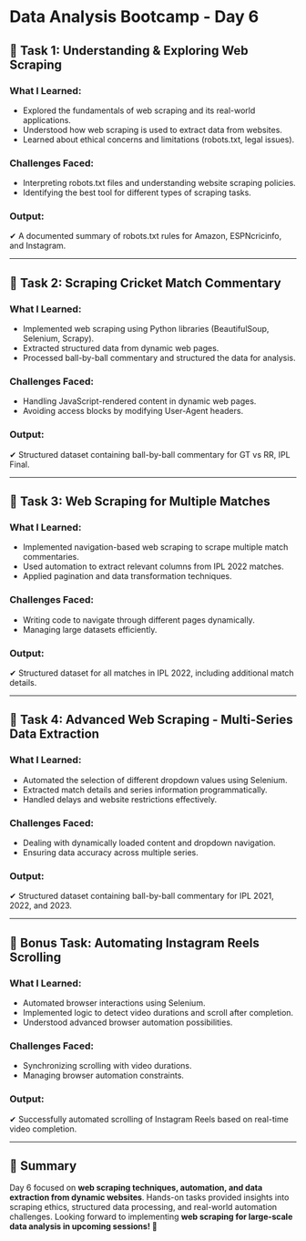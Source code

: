 # Data Analysis Bootcamp - Day 6

## 📖 Task 1: Understanding & Exploring Web Scraping

### What I Learned:
- Explored the fundamentals of web scraping and its real-world applications.
- Understood how web scraping is used to extract data from websites.
- Learned about ethical concerns and limitations (robots.txt, legal issues).

### Challenges Faced:
- Interpreting robots.txt files and understanding website scraping policies.
- Identifying the best tool for different types of scraping tasks.

### Output:
✔ A documented summary of robots.txt rules for Amazon, ESPNcricinfo, and Instagram.

---

## 📖 Task 2: Scraping Cricket Match Commentary

### What I Learned:
- Implemented web scraping using Python libraries (BeautifulSoup, Selenium, Scrapy).
- Extracted structured data from dynamic web pages.
- Processed ball-by-ball commentary and structured the data for analysis.

### Challenges Faced:
- Handling JavaScript-rendered content in dynamic web pages.
- Avoiding access blocks by modifying User-Agent headers.

### Output:
✔ Structured dataset containing ball-by-ball commentary for GT vs RR, IPL Final.

---

## 📖 Task 3: Web Scraping for Multiple Matches

### What I Learned:
- Implemented navigation-based web scraping to scrape multiple match commentaries.
- Used automation to extract relevant columns from IPL 2022 matches.
- Applied pagination and data transformation techniques.

### Challenges Faced:
- Writing code to navigate through different pages dynamically.
- Managing large datasets efficiently.

### Output:
✔ Structured dataset for all matches in IPL 2022, including additional match details.

---

## 📖 Task 4: Advanced Web Scraping - Multi-Series Data Extraction

### What I Learned:
- Automated the selection of different dropdown values using Selenium.
- Extracted match details and series information programmatically.
- Handled delays and website restrictions effectively.

### Challenges Faced:
- Dealing with dynamically loaded content and dropdown navigation.
- Ensuring data accuracy across multiple series.

### Output:
✔ Structured dataset containing ball-by-ball commentary for IPL 2021, 2022, and 2023.

---

## 📖 Bonus Task: Automating Instagram Reels Scrolling

### What I Learned:
- Automated browser interactions using Selenium.
- Implemented logic to detect video durations and scroll after completion.
- Understood advanced browser automation possibilities.

### Challenges Faced:
- Synchronizing scrolling with video durations.
- Managing browser automation constraints.

### Output:
✔ Successfully automated scrolling of Instagram Reels based on real-time video completion.

---

## 🔔 Summary
Day 6 focused on **web scraping techniques, automation, and data extraction from dynamic websites**. Hands-on tasks provided insights into scraping ethics, structured data processing, and real-world automation challenges. Looking forward to implementing **web scraping for large-scale data analysis in upcoming sessions! 🚀**

